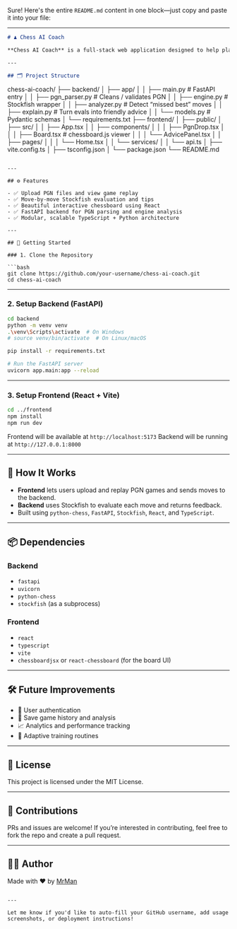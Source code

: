 Sure! Here's the entire `README.md` content in one block—just copy and paste it into your file:

---

```markdown
# ♟️ Chess AI Coach

**Chess AI Coach** is a full-stack web application designed to help players improve their chess skills using real-time move analysis, PGN parsing, and Stockfish engine evaluation. The app provides a user-friendly interface for visualizing games and receiving coaching insights move-by-move.

---

## 🗂️ Project Structure

```

chess-ai-coach/
├── backend/
│   ├── app/
│   │   ├── main.py            # FastAPI entry
│   │   ├── pgn_parser.py      # Cleans / validates PGN
│   │   ├── engine.py          # Stockfish wrapper
│   │   ├── analyzer.py        # Detect “missed best” moves
│   │   ├── explain.py         # Turn evals into friendly advice
│   │   └── models.py          # Pydantic schemas
│   └── requirements.txt
├── frontend/
│   ├── public/
│   ├── src/
│   │   ├── App.tsx
│   │   ├── components/
│   │   │   ├── PgnDrop.tsx
│   │   │   ├── Board.tsx        # chessboard.js viewer
│   │   │   └── AdvicePanel.tsx
│   │   ├── pages/
│   │   │   └── Home.tsx
│   │   └── services/
│   │       └── api.ts
│   ├── vite.config.ts
│   ├── tsconfig.json
│   └── package.json
└── README.md


````

---

## ⚙️ Features

- ✅ Upload PGN files and view game replay
- ✅ Move-by-move Stockfish evaluation and tips
- ✅ Beautiful interactive chessboard using React
- ✅ FastAPI backend for PGN parsing and engine analysis
- ✅ Modular, scalable TypeScript + Python architecture

---

## 🚀 Getting Started

### 1. Clone the Repository

```bash
git clone https://github.com/your-username/chess-ai-coach.git
cd chess-ai-coach
````

---

### 2. Setup Backend (FastAPI)

```bash
cd backend
python -m venv venv
.\venv\Scripts\activate  # On Windows
# source venv/bin/activate  # On Linux/macOS

pip install -r requirements.txt

# Run the FastAPI server
uvicorn app.main:app --reload
```

---

### 3. Setup Frontend (React + Vite)

```bash
cd ../frontend
npm install
npm run dev
```

Frontend will be available at `http://localhost:5173`
Backend will be running at `http://127.0.0.1:8000`

---

## 🧠 How It Works

* **Frontend** lets users upload and replay PGN games and sends moves to the backend.
* **Backend** uses Stockfish to evaluate each move and returns feedback.
* Built using `python-chess`, `FastAPI`, `Stockfish`, `React`, and `TypeScript`.

---

## 📦 Dependencies

### Backend

* `fastapi`
* `uvicorn`
* `python-chess`
* `stockfish` (as a subprocess)

### Frontend

* `react`
* `typescript`
* `vite`
* `chessboardjsx` or `react-chessboard` (for the board UI)

---

## 🛠️ Future Improvements

* 🔐 User authentication
* 💾 Save game history and analysis
* 📈 Analytics and performance tracking
* 🧠 Adaptive training routines

---

## 📃 License

This project is licensed under the MIT License.

---

## 🤝 Contributions

PRs and issues are welcome! If you’re interested in contributing, feel free to fork the repo and create a pull request.

---

## 🙋‍♂️ Author

Made with ❤️ by [MrMan](https://github.com/killa3241)

```

---

Let me know if you'd like to auto-fill your GitHub username, add usage screenshots, or deployment instructions!
```
